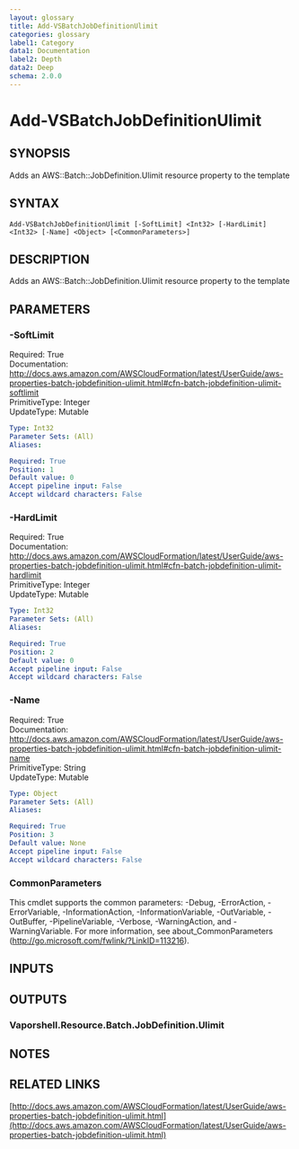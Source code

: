 ```yaml
---
layout: glossary
title: Add-VSBatchJobDefinitionUlimit
categories: glossary
label1: Category
data1: Documentation
label2: Depth
data2: Deep
schema: 2.0.0
---
```


# Add-VSBatchJobDefinitionUlimit

## SYNOPSIS
Adds an AWS::Batch::JobDefinition.Ulimit resource property to the template

## SYNTAX

```
Add-VSBatchJobDefinitionUlimit [-SoftLimit] <Int32> [-HardLimit] <Int32> [-Name] <Object> [<CommonParameters>]
```

## DESCRIPTION
Adds an AWS::Batch::JobDefinition.Ulimit resource property to the template

## PARAMETERS

### -SoftLimit
Required: True    
Documentation: http://docs.aws.amazon.com/AWSCloudFormation/latest/UserGuide/aws-properties-batch-jobdefinition-ulimit.html#cfn-batch-jobdefinition-ulimit-softlimit    
PrimitiveType: Integer    
UpdateType: Mutable

```yaml
Type: Int32
Parameter Sets: (All)
Aliases:

Required: True
Position: 1
Default value: 0
Accept pipeline input: False
Accept wildcard characters: False
```

### -HardLimit
Required: True    
Documentation: http://docs.aws.amazon.com/AWSCloudFormation/latest/UserGuide/aws-properties-batch-jobdefinition-ulimit.html#cfn-batch-jobdefinition-ulimit-hardlimit    
PrimitiveType: Integer    
UpdateType: Mutable

```yaml
Type: Int32
Parameter Sets: (All)
Aliases:

Required: True
Position: 2
Default value: 0
Accept pipeline input: False
Accept wildcard characters: False
```

### -Name
Required: True    
Documentation: http://docs.aws.amazon.com/AWSCloudFormation/latest/UserGuide/aws-properties-batch-jobdefinition-ulimit.html#cfn-batch-jobdefinition-ulimit-name    
PrimitiveType: String    
UpdateType: Mutable

```yaml
Type: Object
Parameter Sets: (All)
Aliases:

Required: True
Position: 3
Default value: None
Accept pipeline input: False
Accept wildcard characters: False
```

### CommonParameters
This cmdlet supports the common parameters: -Debug, -ErrorAction, -ErrorVariable, -InformationAction, -InformationVariable, -OutVariable, -OutBuffer, -PipelineVariable, -Verbose, -WarningAction, and -WarningVariable.
For more information, see about_CommonParameters (http://go.microsoft.com/fwlink/?LinkID=113216).

## INPUTS

## OUTPUTS

### Vaporshell.Resource.Batch.JobDefinition.Ulimit

## NOTES

## RELATED LINKS

[http://docs.aws.amazon.com/AWSCloudFormation/latest/UserGuide/aws-properties-batch-jobdefinition-ulimit.html](http://docs.aws.amazon.com/AWSCloudFormation/latest/UserGuide/aws-properties-batch-jobdefinition-ulimit.html)

